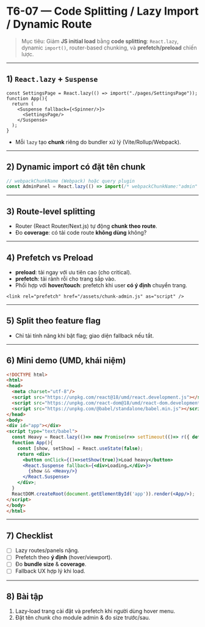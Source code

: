 # T6-07 — Code Splitting / Lazy Import / Dynamic Route

> Mục tiêu: Giảm **JS initial load** bằng **code splitting**: `React.lazy`, dynamic `import()`, router-based chunking, và **prefetch/preload** chiến lược.

---

## 1) `React.lazy` + `Suspense`
```tsx
const SettingsPage = React.lazy(() => import("./pages/SettingsPage"));
function App(){
  return (
    <Suspense fallback={<Spinner/>}>
      <SettingsPage/>
    </Suspense>
  );
}
```

- Mỗi `lazy` tạo **chunk** riêng do bundler xử lý (Vite/Rollup/Webpack).

---

## 2) Dynamic import có đặt tên chunk
```ts
// webpackChunkName (Webpack) hoặc query plugin
const AdminPanel = React.lazy(() => import(/* webpackChunkName:"admin" */ "./AdminPanel"));
```

---

## 3) Route-level splitting
- Router (React Router/Next.js) tự động **chunk theo route**.  
- Đo **coverage**: có tải code route **không dùng** không?

---

## 4) Prefetch vs Preload
- **preload**: tải ngay với ưu tiên cao (cho critical).  
- **prefetch**: tải rảnh rỗi cho trang sắp vào.  
- Phối hợp với **hover/touch**: prefetch khi user **có ý định** chuyển trang.

```tsx
<link rel="prefetch" href="/assets/chunk-admin.js" as="script" />
```

---

## 5) Split theo feature flag
- Chỉ tải tính năng khi bật flag; giao diện fallback nếu tắt.

---

## 6) Mini demo (UMD, khái niệm)
```html
<!DOCTYPE html>
<html>
<head>
  <meta charset="utf-8"/>
  <script src="https://unpkg.com/react@18/umd/react.development.js"></script>
  <script src="https://unpkg.com/react-dom@18/umd/react-dom.development.js"></script>
  <script src="https://unpkg.com/@babel/standalone/babel.min.js"></script>
</head>
<body>
<div id="app"></div>
<script type="text/babel">
  const Heavy = React.lazy(()=> new Promise(r=> setTimeout(()=> r({ default: () => <div>Heavy Loaded</div> }), 800)));
  function App(){
    const [show, setShow] = React.useState(false);
    return <div>
      <button onClick={()=>setShow(true)}>Load heavy</button>
      <React.Suspense fallback={<div>Loading…</div>}>
        {show && <Heavy/>}
      </React.Suspense>
    </div>;
  }
  ReactDOM.createRoot(document.getElementById('app')).render(<App/>);
</script>
</body>
</html>
```

---

## 7) Checklist
- [ ] Lazy routes/panels nặng.  
- [ ] Prefetch theo **ý định** (hover/viewport).  
- [ ] Đo **bundle size** & **coverage**.  
- [ ] Fallback UX hợp lý khi load.

---

## 8) Bài tập
1. Lazy‑load trang cài đặt và prefetch khi người dùng hover menu.  
2. Đặt tên chunk cho module admin & đo size trước/sau.